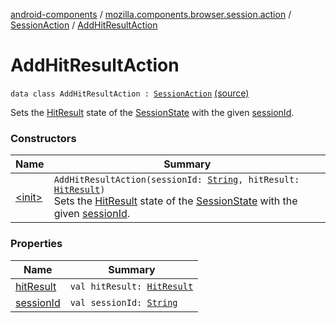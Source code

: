 [android-components](../../../index.md) / [mozilla.components.browser.session.action](../../index.md) / [SessionAction](../index.md) / [AddHitResultAction](./index.md)

# AddHitResultAction

`data class AddHitResultAction : `[`SessionAction`](../index.md) [(source)](https://github.com/mozilla-mobile/android-components/blob/master/components/browser/state/src/main/java/mozilla/components/browser/session/action/BrowserAction.kt#L64)

Sets the [HitResult](../../../mozilla.components.concept.engine/-hit-result/index.md) state of the [SessionState](../../../mozilla.components.browser.session.state/-session-state/index.md) with the given [sessionId](session-id.md).

### Constructors

| Name | Summary |
|---|---|
| [&lt;init&gt;](-init-.md) | `AddHitResultAction(sessionId: `[`String`](https://kotlinlang.org/api/latest/jvm/stdlib/kotlin/-string/index.html)`, hitResult: `[`HitResult`](../../../mozilla.components.concept.engine/-hit-result/index.md)`)`<br>Sets the [HitResult](../../../mozilla.components.concept.engine/-hit-result/index.md) state of the [SessionState](../../../mozilla.components.browser.session.state/-session-state/index.md) with the given [sessionId](session-id.md). |

### Properties

| Name | Summary |
|---|---|
| [hitResult](hit-result.md) | `val hitResult: `[`HitResult`](../../../mozilla.components.concept.engine/-hit-result/index.md) |
| [sessionId](session-id.md) | `val sessionId: `[`String`](https://kotlinlang.org/api/latest/jvm/stdlib/kotlin/-string/index.html) |
